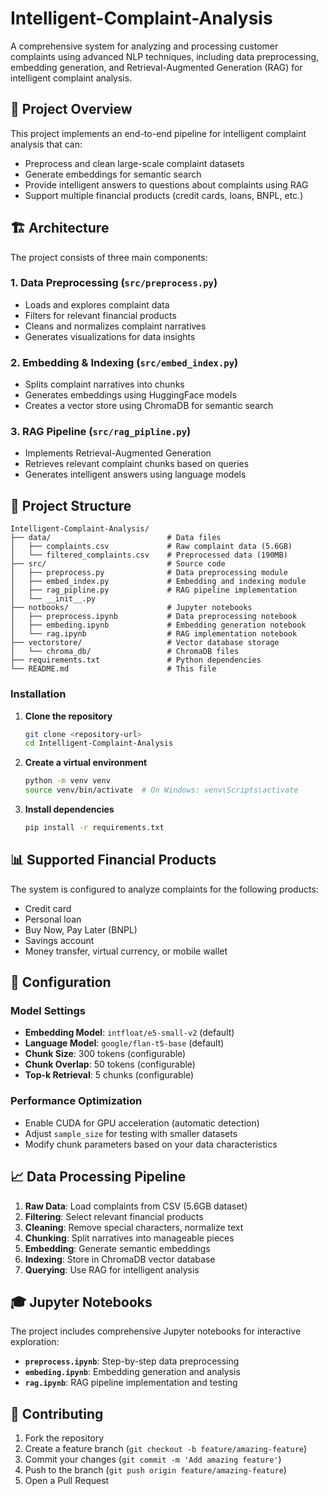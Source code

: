 # Intelligent-Complaint-Analysis
A comprehensive system for analyzing and processing customer complaints using advanced NLP techniques, including data preprocessing, embedding generation, and Retrieval-Augmented Generation (RAG) for intelligent complaint analysis.

## 🎯 Project Overview

This project implements an end-to-end pipeline for intelligent complaint analysis that can:
- Preprocess and clean large-scale complaint datasets
- Generate embeddings for semantic search
- Provide intelligent answers to questions about complaints using RAG
- Support multiple financial products (credit cards, loans, BNPL, etc.)

## 🏗️ Architecture

The project consists of three main components:

### 1. Data Preprocessing (`src/preprocess.py`)
- Loads and explores complaint data
- Filters for relevant financial products
- Cleans and normalizes complaint narratives
- Generates visualizations for data insights

### 2. Embedding & Indexing (`src/embed_index.py`)
- Splits complaint narratives into chunks
- Generates embeddings using HuggingFace models
- Creates a vector store using ChromaDB for semantic search

### 3. RAG Pipeline (`src/rag_pipline.py`)
- Implements Retrieval-Augmented Generation
- Retrieves relevant complaint chunks based on queries
- Generates intelligent answers using language models

## 📁 Project Structure

```
Intelligent-Complaint-Analysis/
├── data/                          # Data files
│   ├── complaints.csv             # Raw complaint data (5.6GB)
│   └── filtered_complaints.csv    # Preprocessed data (190MB)
├── src/                           # Source code
│   ├── preprocess.py              # Data preprocessing module
│   ├── embed_index.py             # Embedding and indexing module
│   ├── rag_pipline.py             # RAG pipeline implementation
│   └── __init__.py
├── notbooks/                      # Jupyter notebooks
│   ├── preprocess.ipynb           # Data preprocessing notebook
│   ├── embeding.ipynb             # Embedding generation notebook
│   └── rag.ipynb                  # RAG implementation notebook
├── vectorstore/                   # Vector database storage
│   └── chroma_db/                 # ChromaDB files
├── requirements.txt               # Python dependencies
└── README.md                      # This file
```


### Installation

1. **Clone the repository**
   ```bash
   git clone <repository-url>
   cd Intelligent-Complaint-Analysis
   ```

2. **Create a virtual environment**
   ```bash
   python -m venv venv
   source venv/bin/activate  # On Windows: venv\Scripts\activate
   ```

3. **Install dependencies**
   ```bash
   pip install -r requirements.txt
   ```

## 📊 Supported Financial Products

The system is configured to analyze complaints for the following products:
- Credit card
- Personal loan
- Buy Now, Pay Later (BNPL)
- Savings account
- Money transfer, virtual currency, or mobile wallet

## 🔧 Configuration

### Model Settings

- **Embedding Model**: `intfloat/e5-small-v2` (default)
- **Language Model**: `google/flan-t5-base` (default)
- **Chunk Size**: 300 tokens (configurable)
- **Chunk Overlap**: 50 tokens (configurable)
- **Top-k Retrieval**: 5 chunks (configurable)

### Performance Optimization

- Enable CUDA for GPU acceleration (automatic detection)
- Adjust `sample_size` for testing with smaller datasets
- Modify chunk parameters based on your data characteristics

## 📈 Data Processing Pipeline

1. **Raw Data**: Load complaints from CSV (5.6GB dataset)
2. **Filtering**: Select relevant financial products
3. **Cleaning**: Remove special characters, normalize text
4. **Chunking**: Split narratives into manageable pieces
5. **Embedding**: Generate semantic embeddings
6. **Indexing**: Store in ChromaDB vector database
7. **Querying**: Use RAG for intelligent analysis

## 🎓 Jupyter Notebooks

The project includes comprehensive Jupyter notebooks for interactive exploration:

- **`preprocess.ipynb`**: Step-by-step data preprocessing
- **`embeding.ipynb`**: Embedding generation and analysis
- **`rag.ipynb`**: RAG pipeline implementation and testing

## 🤝 Contributing

1. Fork the repository
2. Create a feature branch (`git checkout -b feature/amazing-feature`)
3. Commit your changes (`git commit -m 'Add amazing feature'`)
4. Push to the branch (`git push origin feature/amazing-feature`)
5. Open a Pull Request

